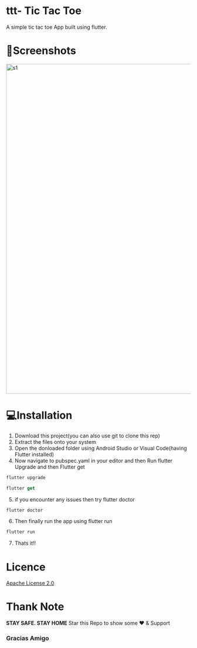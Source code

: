 # ttt- Tic Tac Toe

A simple tic tac toe App built using flutter.

# 📱Screenshots

<img src="https://github.com/afrozshaikh25/ttt/blob/master/illustration/Frame%201.png" alt="s1" width="900">



# 💻Installation

1) Download this project(you can also use git to clone this rep)
2) Extract the files onto your system
3) Open the donloaded folder using Android Studio or Visual Code(having Flutter installed)
4) Now navigate to pubspec.yaml in your editor and then Run flutter Upgrade and then Flutter get
```dart
flutter upgrade
```
```dart
flutter get
```
5) if you encounter any issues then try flutter doctor
```dart
flutter doctor
```
6) Then finally run the app using flutter run
```dart
flutter run
```
7) Thats it!! 



# Licence
<a href="https://github.com/afrozshaikh25/ncovid19/blob/master/LICENSE">Apache License 2.0</a>

# Thank Note
<b>STAY SAFE. STAY HOME</b>
Star this Repo to show some ❤️ & Support
### Gracias Amigo
